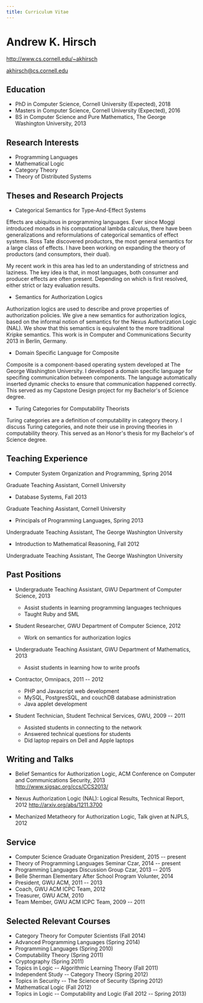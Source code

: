 ```yaml
---
title: Curriculum Vitae
---
```


# Andrew K. Hirsch


<http://www.cs.cornell.edu/~akhirsch>

<akhirsch@cs.cornell.edu>

## Education
- PhD in Computer Science, Cornell University (Expected), 2018
- Masters in Computer Science, Cornell University (Expected), 2016
- BS in Computer Science and Pure Mathematics, The George Washington University, 2013

## Research Interests
- Programming Languages
- Mathematical Logic
- Category Theory
- Theory of Distributed Systems

## Theses and Research Projects

- Categorical Semantics for Type-And-Effect Systems

Effects are ubiquitous in programming languages.
Ever since Moggi introduced monads in his computational lambda calculus,
there have been generalizations and reformulations of categorical semantics of effect systems.
Ross Tate discovered productors, the most general semantics for a large class of effects.
I have been working on expanding the theory of productors (and consumptors, their dual).

My recent work in this area has led to an understanding of strictness and laziness.
The key idea is that, in most languages, both consumer and producer effects are often present.
Depending on which is first resolved, either strict or lazy evaluation results.

- Semantics for Authorization Logics

Authorization logics are used to describe and prove properties of authorization policies.
We give a new semantics for authorization logics, based on the informal notion of semantics for
the Nexus Authorization Logic (NAL).
We show that this semantics is equivalent to the more traditional Kripke semantics.
This work is in Computer and Communications Security 2013 in Berlin, Germany.

- Domain Specific Language for Composite

Composite is a component-based operating system developed at The George Washington University.
I developed a domain specific language for specifing communication between components.
The language automatically inserted dynamic checks to ensure that communication happened correctly.
This served as my Capstone Design project for my Bachelor's of Science degree.

- Turing Categories for Computability Theorists

Turing categories are a definition of computability in category theory.
I discuss Turing categories, and note their use in proving theories in computability theory.
This served as an Honor's thesis for my Bachelor's of Science degree.

## Teaching Experience

- Computer System Organization and Programming, Spring 2014

Graduate Teaching Assistant, Cornell University

- Database Systems, Fall 2013

Graduate Teaching Assistant, Cornell University

- Principals of Programming Languages, Spring 2013

Undergraduate Teaching Assistant, The George Washington University

- Introduction to Mathematical Reasoning, Fall 2012

Undergraduate Teaching Assistant, The George Washington University

## Past Positions

- Undergraduate Teaching Assistant, GWU Department of Computer Science, 2013
    - Assist students in learning programming languages techniques
    - Taught Ruby and SML

- Student Researcher, GWU Department of Computer Science, 2012
    - Work on semantics for authorization logics

- Undergraduate Teaching Assistant, GWU Department of Mathematics, 2013
    - Assist students in learning how to write proofs

- Contractor, Omnipacs, 2011 -- 2012
    - PHP and Javascript web development
    - MySQL, PostgresSQL, and couchDB database administration
    - Java applet development

- Student Technician, Student Technical Services, GWU, 2009 -- 2011
    - Assisted students in connecting to the network
    - Answered technical questions for students
    - Did laptop repairs on Dell and Apple laptops

## Writing and Talks

- Belief Semantics for Authorization Logic, ACM Conference on Computer and Communications Security, 2013
http://www.sigsac.org/ccs/CCS2013/

- Nexus Authorization Logic (NAL): Logical Results, Technical Report, 2012
http://arxiv.org/abs/1211.3700

- Mechanized Metatheory for Authorization Logic, Talk given at NJPLS, 2012

## Service

- Computer Science Graduate Organization President, 2015 -- present
- Theory of Programming Languages Seminar Czar, 2014 -- present
- Programming Languages Discussion Group Czar, 2013 -- 2015
- Belle Sherman Elementary After School Program Volunter, 2014
- President, GWU ACM, 2011 -- 2013
- Coach, GWU ACM ICPC Team, 2012
- Treasurer, GWU ACM, 2010
- Team Member, GWU ACM ICPC Team, 2009 -- 2011

## Selected Relevant Courses
- Category Theory for Computer Scientists (Fall 2014)
- Advanced Programming Languages (Spring 2014)
- Programming Languages (Spring 2010)
- Computability Theory (Spring 2011)
- Cryptography (Spring 2011)
- Topics in Logic -- Algorithmic Learning Theory (Fall 2011)
- Independent Study -- Category Theory (Spring 2012)
- Topics in Security -- The Science of Security (Spring 2012)
- Mathematical Logic (Fall 2012)
- Topics in Logic -- Computability and Logic (Fall 2012 -- Spring 2013)
